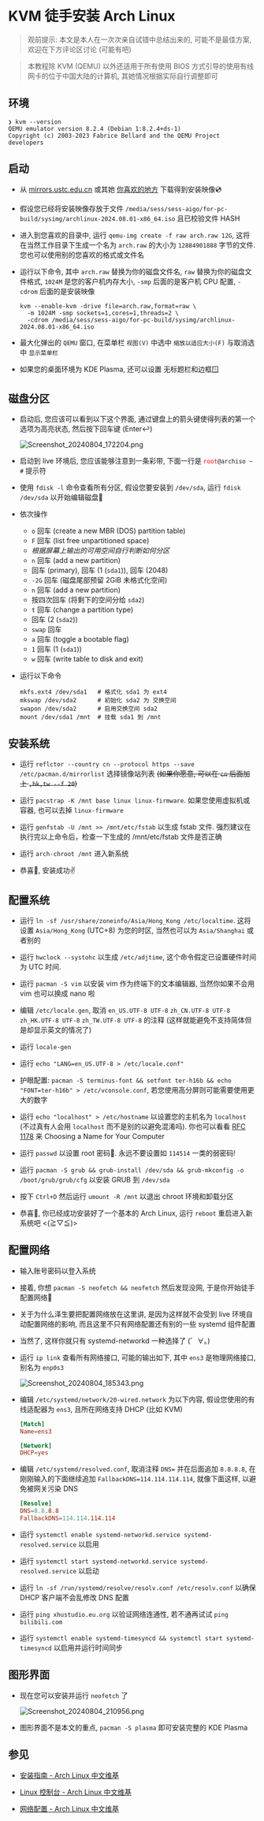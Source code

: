 # KVM 徒手安装 Arch Linux

> 观前提示: 本文是本人在一次次亲自试错中总结出来的, 可能不是最佳方案, 欢迎在下方评论区讨论 (可能有吧)

> 本教程除 KVM (QEMU) 以外还适用于所有使用 BIOS 方式引导的使用有线网卡的位于中国大陆的计算机, 其她情况根据实际自行调整即可

## 环境

```text
❯ kvm --version
QEMU emulator version 8.2.4 (Debian 1:8.2.4+ds-1)
Copyright (c) 2003-2023 Fabrice Bellard and the QEMU Project developers
```

## 启动

- 从 [mirrors.ustc.edu.cn](https://mirrors.ustc.edu.cn/archlinux/iso/latest/) 或其她 [你喜欢的地方](https://archlinux.org/download/) 下载得到安装映像💿

- 假设您已经将安装映像存放于文件 `/media/sess/sess-aigo/for-pc-build/sysimg/archlinux-2024.08.01-x86_64.iso` 且已校验文件 HASH

- 进入到您喜欢的目录中, 运行 `qemu-img create -f raw arch.raw 12G`, 这将在当然工作目录下生成一个名为 `arch.raw` 的大小为 `12884901888` 字节的文件. 您也可以使用别的您喜欢的格式或文件名

- 运行以下命令, 其中 `arch.raw` 替换为你的磁盘文件名, `raw` 替换为你的磁盘文件格式, `1024M` 是您的客户机内存大小, `-smp` 后面的是客户机 CPU 配置, `-cdrom` 后面的是安装映像

  ```shell
  kvm --enable-kvm -drive file=arch.raw,format=raw \
    -m 1024M -smp sockets=1,cores=1,threads=2 \
    -cdrom /media/sess/sess-aigo/for-pc-build/sysimg/archlinux-2024.08.01-x86_64.iso
  ```

- 最大化弹出的 `QEMU` 窗口, 在菜单栏 `视图(V)` 中选中 `缩放以适应大小(F)` 与取消选中 `显示菜单栏`

- 如果您的桌面环境为 KDE Plasma, 还可以设置 无标题栏和边框🪟

## 磁盘分区

- 启动后, 您应该可以看到以下这个界面, 通过键盘上的箭头键使得列表的第一个选项为高亮状态, 然后按下回车键 (Enter↩️)

  ![Screenshot_20240804_172204.png](https://static.xhustudio.eu.org/posts/2024/inst-arch-kvm-self/Screenshot_20240804_172204.png)

- 启动到 live 环境后, 您应该能够注意到一条彩带, 下面一行是 <code><span style="color:red;">root</span>@archiso ~ #</code> 提示符

- 使用 `fdisk -l` 命令查看所有分区, 假设您要安装到 `/dev/sda`, 运行 `fdisk /dev/sda` 以开始编辑磁盘💾

- 依次操作
  - `o` 回车 (create a new MBR (DOS) partition table)
  - `F` 回车 (list free unpartitioned space)
  - <i>根据屏幕上输出的可用空间自行判断如何分区</i>
  - `n` 回车 (add a new partition)
  - 回车 (primary), 回车 (1 (`sda1`)), 回车 (2048)
  - `-2G` 回车 (磁盘尾部预留 2GiB 未格式化空间)
  - `n` 回车 (add a new partition)
  - 按四次回车 (将剩下的空间分给 `sda2`)
  - `t` 回车 (change a partition type)
  - 回车 (2 (`sda2`))
  - `swap` 回车
  - `a` 回车 (toggle a bootable flag)
  - `1` 回车 (1 (`sda1`))
  - `w` 回车 (write table to disk and exit)

- 运行以下命令

  ```shell
  mkfs.ext4 /dev/sda1   # 格式化 sda1 为 ext4
  mkswap /dev/sda2      # 初始化 sda2 为 交换空间
  swapon /dev/sda2      # 启用交换空间 sda2
  mount /dev/sda1 /mnt  # 挂载 sda1 到 /mnt
  ```

## 安装系统

- 运行 `reflctor --country cn --protocol https --save /etc/pacman.d/mirrorlist` 选择镜像站列表 <s>(如果你愿意, 可以在 `cn` 后面加上 `,hk,tw --f 20`)</s>

- 运行 `pacstrap -K /mnt base linux linux-firmware`. 如果您使用虚拟机或容器, 也可以去掉 `linux-firmware`

- 运行 `genfstab -U /mnt >> /mnt/etc/fstab` 以生成 fstab 文件. 强烈建议在执行完以上命令后，检查一下生成的 /mnt/etc/fstab 文件是否正确

- 运行 `arch-chroot /mnt` 进入新系统

- 恭喜🎉, 安装成功✌

## 配置系统

- 运行 `ln -sf /usr/share/zoneinfo/Asia/Hong_Kong /etc/localtime`. 这将设置 `Asia/Hong_Kong` (UTC+8) 为您的时区, 当然也可以为 `Asia/Shanghai` 或者别的

- 运行 `hwclock --systohc` 以生成 `/etc/adjtime`, 这个命令假定已设置硬件时间为 UTC 时间.

- 运行 `pacman -S vim` 以安装 vim 作为终端下的文本编辑器, 当然你如果不会用 vim 也可以换成 nano 啦

- 编辑 `/etc/locale.gen`, 取消 `en_US.UTF-8 UTF-8` `zh_CN.UTF-8 UTF-8` `zh_HK.UTF-8 UTF-8` `zh_TW.UTF-8 UTF-8` 的注释 (这样就能避免不支持简体但是却显示英文的情况了)

- 运行 `locale-gen`

- 运行 `echo "LANG=en_US.UTF-8 > /etc/locale.conf"`

- 护眼配置: `pacman -S terminus-font && setfont ter-h16b && echo "FONT=ter-h16b" > /etc/vconsole.conf`, 若您使用高分屏则可能需要使用更大的数字

- 运行 `echo "localhost" > /etc/hostname` 以设置您的主机名为 `localhost` (不过真有人会用 `localhost` 而不是别的以避免混淆吗). 你也可以看看 [RFC 1178](https://datatracker.ietf.org/doc/html/rfc1178) 来 Choosing a Name for Your Computer

- 运行 `passwd` 以设置 root 密码🔑. 永远不要设置如 `114514` 一类的弱密码!

- 运行 `pacman -S grub && grub-install /dev/sda && grub-mkconfig -o /boot/grub/grub/cfg` 以安装 GRUB 到 `/dev/sda`

- 按下 `Ctrl+D` 然后运行 `umount -R /mnt` 以退出 chroot 环境和卸载分区

- 恭喜🎉, 你已经成功安装好了一个基本的 Arch Linux, 运行 `reboot` 重启进入新系统吧 <(≧▽≦)>

## 配置网络

- 输入账号密码以登入系统

- 接着, 你想 `pacman -S neofetch && neofetch` 然后发现没网, 于是你开始徒手配置网络🛜

- 关于为什么泽生要把配置网络放在这里讲, 是因为这样就不会受到 live 环境自动配置网络的影响, 而且这里不只有网络配置还有别的一些 systemd 组件配置

- 当然了, 这样你就只有 systemd-networkd 一种选择了 (゜∀。)

- 运行 `ip link` 查看所有网络接口, 可能的输出如下, 其中 `ens3` 是物理网络接口, 别名为 `enp0s3`

  ![Screenshot_20240804_185343.png](https://static.xhustudio.eu.org/posts/2024/inst-arch-kvm-self/Screenshot_20240804_185343.png)

- 编辑 `/etc/systemd/network/20-wired.network` 为以下内容, 假设您使用的有线适配器为 `ens3`, 且所在网络支持 DHCP (比如 KVM)

  ```conf
  [Match]
  Name=ens3

  [Network]
  DHCP=yes
  ```

- 编辑 `/etc/systemd/resolved.conf`, 取消注释 `DNS=` 并在后面追加 `8.8.8.8`, 在刚刚输入的下面继续追加 `FallbackDNS=114.114.114.114`, 就像下面这样, 以避免被网关污染 DNS

  ```conf
  [Resolve]
  DNS=8.8.8.8
  FallbackDNS=114.114.114.114
  ```

- 运行 `systemctl enable systemd-networkd.service systemd-resolved.service` 以启用

- 运行 `systemctl start systemd-networkd.service systemd-resolved.service` 以启动

- 运行 `ln -sf /run/systemd/resolve/resolv.conf /etc/resolv.conf` 以确保 DHCP 客户端不会乱修改 DNS 配置

- 运行 `ping xhustudio.eu.org` 以验证网络连通性, 若不通再试试 `ping bilibili.com`

- 运行 `systemctl enable systemd-timesyncd && systemctl start systemd-timesyncd` 以启用并运行时间同步

## 图形界面

- 现在您可以安装并运行 `neofetch` 了

  ![Screenshot_20240804_210956.png](https://static.xhustudio.eu.org/posts/2024/inst-arch-kvm-self/Screenshot_20240804_210956.png)

- 图形界面不是本文的重点, `pacman -S plasma` 即可安装完整的 KDE Plasma

## 参见

- [安装指南 - Arch Linux 中文维基](https://wiki.archlinuxcn.org/wiki/%E5%AE%89%E8%A3%85%E6%8C%87%E5%8D%97)

- [Linux 控制台 - Arch Linux 中文维基](https://wiki.archlinuxcn.org/wiki/Linux_%E6%8E%A7%E5%88%B6%E5%8F%B0#%E5%AD%97%E4%BD%93)

- [网络配置 - Arch Linux 中文维基](https://wiki.archlinuxcn.org/wiki/%E7%BD%91%E7%BB%9C%E9%85%8D%E7%BD%AE)
